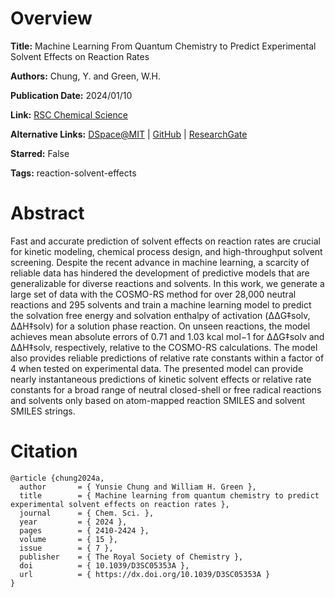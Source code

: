 # Overview
**Title:**
Machine Learning From Quantum Chemistry to Predict Experimental Solvent Effects on Reaction Rates

**Authors:**
Chung, Y. and Green, W.H.

**Publication Date:**
2024/01/10

**Link:**
[RSC Chemical Science](https://pubs.rsc.org/en/content/articlelanding/2024/sc/d3sc05353a)

**Alternative Links:**
[DSpace@MIT](https://dspace.mit.edu/handle/1721.1/156713) |
[GitHub](https://github.com/yunsiechung/chemprop/tree/RxnSolvKSE_ML) |
[ResearchGate](https://www.researchgate.net/publication/377314920_Machine_learning_from_quantum_chemistry_to_predict_experimental_solvent_effects_on_reaction_rates)

**Starred:**
False

**Tags:**
reaction-solvent-effects


# Abstract
Fast and accurate prediction of solvent effects on reaction rates are crucial for kinetic modeling, chemical process design, and high-throughput solvent screening.
Despite the recent advance in machine learning, a scarcity of reliable data has hindered the development of predictive models that are generalizable for diverse reactions and solvents.
In this work, we generate a large set of data with the COSMO-RS method for over 28,000 neutral reactions and 295 solvents and train a machine learning model to predict the solvation free energy and solvation enthalpy of activation (ΔΔG‡solv, ΔΔH‡solv) for a solution phase reaction.
On unseen reactions, the model achieves mean absolute errors of 0.71 and 1.03 kcal mol−1 for ΔΔG‡solv and ΔΔH‡solv, respectively, relative to the COSMO-RS calculations.
The model also provides reliable predictions of relative rate constants within a factor of 4 when tested on experimental data.
The presented model can provide nearly instantaneous predictions of kinetic solvent effects or relative rate constants for a broad range of neutral closed-shell or free radical reactions and solvents only based on atom-mapped reaction SMILES and solvent SMILES strings.


# Citation
```
@article {chung2024a,
  author       = { Yunsie Chung and William H. Green },
  title        = { Machine learning from quantum chemistry to predict experimental solvent effects on reaction rates },
  journal      = { Chem. Sci. },
  year         = { 2024 },
  pages        = { 2410-2424 },
  volume       = { 15 },
  issue        = { 7 },
  publisher    = { The Royal Society of Chemistry },
  doi          = { 10.1039/D3SC05353A },
  url          = { https://dx.doi.org/10.1039/D3SC05353A }
}
```
